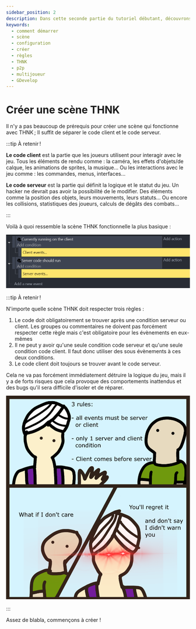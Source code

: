 ```yaml
---
sidebar_position: 2
description: Dans cette seconde partie du tutoriel débutant, découvrons comme faire une scène GDevelop basée sur THNK.
keywords:
  - comment démarrer
  - scène
  - configuration
  - créer
  - règles
  - THNK
  - p2p
  - multijoueur
  - GDevelop
---
```


# Créer une scène THNK

Il n'y a pas beaucoup de prérequis pour créer une scène qui fonctionne avec THNK ; Il suffit de séparer le code client et le code serveur.

:::tip À retenir !

**Le code client** est la partie que les joueurs utilisent pour interagir avec le jeu. Tous les éléments de rendu comme : la caméra, les effets d'objets/de calque, les animations de sprites, la musique... Ou les interactions avec le jeu comme : les commandes, menus, interfaces...

**Le code serveur** est la partie qui définit la logique et le statut du jeu. Un hacker ne devrait pas avoir la possibilité de le modifier. Des éléments comme la position des objets, leurs mouvements, leurs statuts... Ou encore les collisions, statistiques des joueurs, calculs de dégâts des combats...

:::

Voilà à quoi ressemble la scène THNK fonctionnelle la plus basique :

![Une simple scène avec les conditions "Démarrer code serveur" et " Démarrer code client" dans des évènements séparés](img/base-THNK-events.png)

:::tip À retenir !

N'importe quelle scène THNK doit respecter trois règles :

1. Le code doit obligatoirement se trouver après une condition serveur ou client. Les groupes ou commentaires ne doivent pas forcément respecter cette règle mais c'est obligatoire pour les évènements en eux-mêmes
2. Il ne peut y avoir qu'une seule condition code serveur et qu'une seule condition code client. Il faut donc utiliser des sous évènements à ces deux conditions.
3. Le code client doit toujours se trouver avant le code serveur.

Cela ne va pas forcément immédiatement détruire la logique du jeu, mais il y a de forts risques que cela provoque des comportements inattendus et des bugs qu'il sera difficile d'isoler et de réparer.

![Le génie de THNK vous somme de respecter les trois règles. Si vous ne les respectez pas, vous le regretterez et vous ne pourrez pas dire qu'il ne vous avait pas parvenu.](img/Genie-warning.png "NE FAITES PAS CONFIANCE AU GENIE")

:::

Assez de blabla, commençons à créer !
